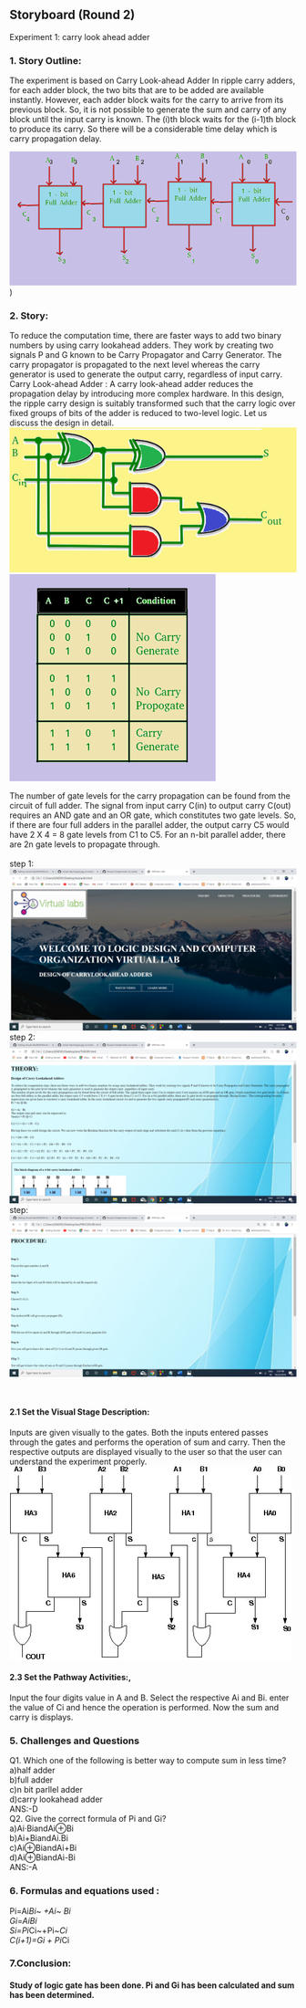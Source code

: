 ## Storyboard (Round 2)

Experiment 1: carry look ahead adder

### 1. Story Outline:

The experiment is based on Carry Look-ahead Adder In ripple carry adders, for each adder block, the two bits that are to be added are available instantly. However, each adder block waits for the carry to arrive from its previous block. So, it is not possible to generate the sum and carry of any block until the input carry is known. The (i)th block waits for the (i-1)th block to produce its carry. So there will be a considerable time delay which is carry propagation delay.

![xys](images/100.jpg)
)
### 2. Story:

To reduce the computation time, there are faster ways to add two binary numbers by using carry lookahead adders. They work by creating two signals P and G known to be Carry Propagator and Carry Generator. The carry propagator is propagated to the next level whereas the carry generator is used to generate the output carry, regardless of input carry.
Carry Look-ahead Adder :
A carry look-ahead adder reduces the propagation delay by introducing more complex hardware. In this design, the ripple carry design is suitably transformed such that the carry logic over fixed groups of bits of the adder is reduced to two-level logic. Let us discuss the design in detail.
![xyz](images/200.png)
![xys](images/Table.png)
        
The number of gate levels for the carry propagation can be found from the circuit of full adder. The signal from input carry C(in) to output carry C(out) requires an AND gate and an OR gate, which constitutes two gate levels. So, if there are four full adders in the parallel adder, the output carry C5 would have 2 X 4 = 8 gate levels from C1 to C5. For an n-bit parallel adder, there are 2n gate levels to propagate through.</br></br>
step 1:
![xyz](images/abc.png)
</br>
step 2:
![kkk](images/qwe.png)
</br>
step:
![ppp](images/asd.png)




<br>

#### 2.1 Set the Visual Stage Description:
Inputs are given visually to the gates. Both the inputs entered passes through the gates and performs the operation of sum and carry. Then the respective outputs are displayed visually to the user so that the user can understand the experiment properly. 
![and](mindmap/image2.jpg)</br>
#### 2.3 Set the Pathway Activities:,

Input the four digits value in A and B. Select the respective Ai and Bi. enter the value of Ci and hence the operation is performed. Now the sum and carry is displays.

### 5. Challenges and Questions

Q1. Which one of the following is better way to compute sum in less time?</br>
a)half adder</br>
b)full adder</br>
c)n bit parllel adder</br>
d)carry lookahead adder</br>
ANS:-D</br>
Q2. Give the correct formula of Pi and Gi?</br>
a)Ai·BiandAi⊕Bi</br>
b)Ai+BiandAi.Bi</br>
c)Ai⊕BiandAi+Bi</br>
d)Ai⊕BiandAi-Bi</br>
ANS:-A</br>



### 6. Formulas and equations used :

Pi=Ai*Bi~ +Ai~ *Bi</br>
Gi=Ai*Bi</br>
Si=Pi*Ci~+Pi~*Ci</br>
C(i+1)=Gi + Pi*Ci</br>



### 7.Conclusion:
####  Study of logic gate has been done. Pi and Gi has been calculated and sum has been determined.






